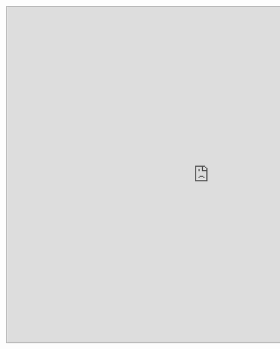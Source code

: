 <iframe src="https://calendar.google.com/calendar/embed?height=900&amp;wkst=1&amp;bgcolor=%23ffffff&amp;ctz=America%2FLos_Angeles&amp;src=bTY2cTY4ZHM2YWw4cWhqbmV1MnFqdGdrbDhAZ3JvdXAuY2FsZW5kYXIuZ29vZ2xlLmNvbQ&amp;color=%23C0CA33&amp;showTabs=0&amp;showCalendars=1&amp;showNav=1" style="border:solid 1px #777" width="1080" height="900" frameborder="0" scrolling="no"></iframe>
